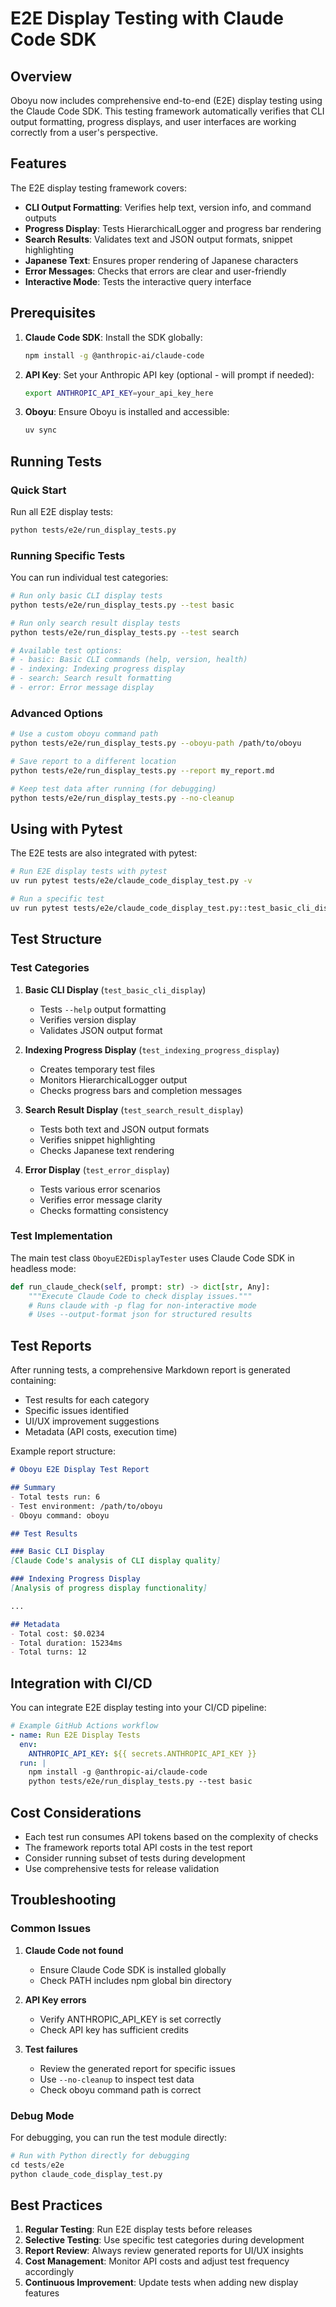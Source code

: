 # E2E Display Testing with Claude Code SDK

## Overview

Oboyu now includes comprehensive end-to-end (E2E) display testing using the Claude Code SDK. This testing framework automatically verifies that CLI output formatting, progress displays, and user interfaces are working correctly from a user's perspective.

## Features

The E2E display testing framework covers:

- **CLI Output Formatting**: Verifies help text, version info, and command outputs
- **Progress Display**: Tests HierarchicalLogger and progress bar rendering
- **Search Results**: Validates text and JSON output formats, snippet highlighting
- **Japanese Text**: Ensures proper rendering of Japanese characters
- **Error Messages**: Checks that errors are clear and user-friendly
- **Interactive Mode**: Tests the interactive query interface

## Prerequisites

1. **Claude Code SDK**: Install the SDK globally:
   ```bash
   npm install -g @anthropic-ai/claude-code
   ```

2. **API Key**: Set your Anthropic API key (optional - will prompt if needed):
   ```bash
   export ANTHROPIC_API_KEY=your_api_key_here
   ```

3. **Oboyu**: Ensure Oboyu is installed and accessible:
   ```bash
   uv sync
   ```

## Running Tests

### Quick Start

Run all E2E display tests:

```bash
python tests/e2e/run_display_tests.py
```

### Running Specific Tests

You can run individual test categories:

```bash
# Run only basic CLI display tests
python tests/e2e/run_display_tests.py --test basic

# Run only search result display tests
python tests/e2e/run_display_tests.py --test search

# Available test options:
# - basic: Basic CLI commands (help, version, health)
# - indexing: Indexing progress display
# - search: Search result formatting
# - error: Error message display
```

### Advanced Options

```bash
# Use a custom oboyu command path
python tests/e2e/run_display_tests.py --oboyu-path /path/to/oboyu

# Save report to a different location
python tests/e2e/run_display_tests.py --report my_report.md

# Keep test data after running (for debugging)
python tests/e2e/run_display_tests.py --no-cleanup
```

## Using with Pytest

The E2E tests are also integrated with pytest:

```bash
# Run E2E display tests with pytest
uv run pytest tests/e2e/claude_code_display_test.py -v

# Run a specific test
uv run pytest tests/e2e/claude_code_display_test.py::test_basic_cli_display -v
```

## Test Structure

### Test Categories

1. **Basic CLI Display** (`test_basic_cli_display`)
   - Tests `--help` output formatting
   - Verifies version display
   - Validates JSON output format

2. **Indexing Progress Display** (`test_indexing_progress_display`)
   - Creates temporary test files
   - Monitors HierarchicalLogger output
   - Checks progress bars and completion messages

3. **Search Result Display** (`test_search_result_display`)
   - Tests both text and JSON output formats
   - Verifies snippet highlighting
   - Checks Japanese text rendering

4. **Error Display** (`test_error_display`)
   - Tests various error scenarios
   - Verifies error message clarity
   - Checks formatting consistency


### Test Implementation

The main test class `OboyuE2EDisplayTester` uses Claude Code SDK in headless mode:

```python
def run_claude_check(self, prompt: str) -> dict[str, Any]:
    """Execute Claude Code to check display issues."""
    # Runs claude with -p flag for non-interactive mode
    # Uses --output-format json for structured results
```

## Test Reports

After running tests, a comprehensive Markdown report is generated containing:

- Test results for each category
- Specific issues identified
- UI/UX improvement suggestions
- Metadata (API costs, execution time)

Example report structure:

```markdown
# Oboyu E2E Display Test Report

## Summary
- Total tests run: 6
- Test environment: /path/to/oboyu
- Oboyu command: oboyu

## Test Results

### Basic CLI Display
[Claude Code's analysis of CLI display quality]

### Indexing Progress Display
[Analysis of progress display functionality]

...

## Metadata
- Total cost: $0.0234
- Total duration: 15234ms
- Total turns: 12
```

## Integration with CI/CD

You can integrate E2E display testing into your CI/CD pipeline:

```yaml
# Example GitHub Actions workflow
- name: Run E2E Display Tests
  env:
    ANTHROPIC_API_KEY: ${{ secrets.ANTHROPIC_API_KEY }}
  run: |
    npm install -g @anthropic-ai/claude-code
    python tests/e2e/run_display_tests.py --test basic
```

## Cost Considerations

- Each test run consumes API tokens based on the complexity of checks
- The framework reports total API costs in the test report
- Consider running subset of tests during development
- Use comprehensive tests for release validation

## Troubleshooting

### Common Issues

1. **Claude Code not found**
   - Ensure Claude Code SDK is installed globally
   - Check PATH includes npm global bin directory

2. **API Key errors**
   - Verify ANTHROPIC_API_KEY is set correctly
   - Check API key has sufficient credits

3. **Test failures**
   - Review the generated report for specific issues
   - Use `--no-cleanup` to inspect test data
   - Check oboyu command path is correct

### Debug Mode

For debugging, you can run the test module directly:

```python
# Run with Python directly for debugging
cd tests/e2e
python claude_code_display_test.py
```

## Best Practices

1. **Regular Testing**: Run E2E display tests before releases
2. **Selective Testing**: Use specific test categories during development
3. **Report Review**: Always review generated reports for UI/UX insights
4. **Cost Management**: Monitor API costs and adjust test frequency accordingly
5. **Continuous Improvement**: Update tests when adding new display features